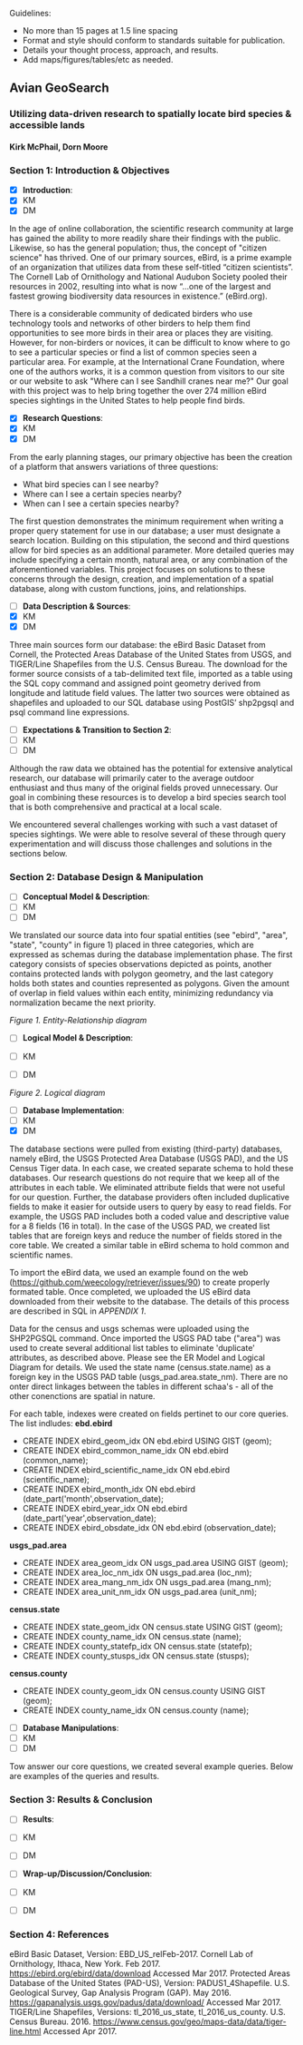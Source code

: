 Guidelines:
- No more than 15 pages at 1.5 line spacing
- Format and style should conform to standards suitable for publication. 
- Details your thought process, approach, and results.
- Add maps/figures/tables/etc as needed.


## Avian GeoSearch
### Utilizing data-driven research to spatially locate bird species & accessible lands
#### Kirk McPhail, Dorn Moore




### Section 1: Introduction & Objectives

- [X] **Introduction**:
 - [X] KM
 - [X] DM

In the age of online collaboration, the scientific research community at large has gained the ability to more readily share their findings with the public. Likewise, so has the general population; thus, the concept of "citizen science" has thrived.  One of our primary sources, eBird, is a prime example of an organization that utilizes data from these self-titled “citizen scientists”. The Cornell Lab of Ornithology and National Audubon Society pooled their resources in 2002, resulting into what is now “…one of the largest and fastest growing biodiversity data resources in existence.” (eBird.org).

There is a considerable community of dedicated birders who use technology tools and networks of other birders to help them find opportunities to see more birds in their area or places they are visiting. However, for non-birders or novices, it can be difficult to know where to go to see a particular species or find a list of common species seen a particular area. For example, at the International Crane Foundation, where one of the authors works, it is a common question from visitors to our site or our website to ask "Where can I see Sandhill cranes near me?" Our goal with this project was to help bring together the over 274 million eBird species sightings in the United States to help people find birds.
    
- [X] **Research Questions**:
 - [X] KM
 - [X] DM

From the early planning stages, our primary objective has been the creation of a platform that answers variations of three questions: 

- What bird species can I see nearby? 
- Where can I see a certain species nearby? 
- When can I see a certain species nearby? 

The first question demonstrates the minimum requirement when writing a proper query statement for use in our database; a user must designate a search location. Building on this stipulation, the second and third questions allow for bird species as an additional parameter. More detailed queries may include specifying a certain month, natural area, or any combination of the aforementioned variables. This project focuses on solutions to these concerns through the design, creation, and implementation of a spatial database, along with custom functions, joins, and relationships.
    
- [ ] **Data Description & Sources**:
 - [X] KM
 - [X] DM

Three main sources form our database: the eBird Basic Dataset from Cornell, the Protected Areas Database of the United States from USGS, and TIGER/Line Shapefiles from the U.S. Census Bureau. The download for the former source consists of a tab-delimited text file, imported as a table using the SQL copy command and assigned point geometry derived from longitude and latitude field values. The latter two sources were obtained as shapefiles and uploaded to our SQL database using PostGIS’ shp2pgsql and psql command line expressions. 
    
- [ ] **Expectations & Transition to Section 2**:
 - [ ] KM
 - [ ] DM

Although the raw data we obtained has the potential for extensive analytical research, our database will primarily cater to the average outdoor enthusiast and thus many of the original fields proved unnecessary. Our goal in combining these resources is to develop a bird species search tool that is both comprehensive and practical at a local scale. 

We encountered several challenges working with such a vast dataset of species sightings. We were able to resolve several of these through query experimentation and will discuss those challenges and solutions in the sections below.
    

### Section 2: Database Design & Manipulation

- [ ] **Conceptual Model & Description**:
 - [ ] KM
 - [ ] DM

We translated our source data into four spatial entities (see "ebird", "area", "state", "county" in figure 1) placed in three categories, which are expressed as schemas during the database implementation phase. The first category consists of species observations depicted as points, another contains protected lands with polygon geometry, and the last category holds both states and counties represented as polygons. Given the amount of overlap in field values within each entity, minimizing redundancy via normalization became the next priority. 

_Figure 1. Entity-Relationship diagram_

- [ ] **Logical Model & Description**:
 - [ ] KM
 - [ ] DM


_Figure 2. Logical diagram_

- [ ] **Database Implementation**:
 - [ ] KM
 - [X] DM 

The database sections were pulled from existing (third-party) databases, namely eBird, the USGS Protected Area Database (USGS PAD), and the US Census Tiger data. In each case, we created separate schema to hold these databases. Our research questions do not require that we keep all of the attributes in each table. We eliminated attribute fields that were not useful for our question. Further, the database providers often included duplicative fields to make it easier for outside users to query by easy to read fields. For example, the USGS PAD includes both a coded value and descriptive value for a 8 fields (16 in total). In the case of the USGS PAD, we created list tables that are foreign keys and reduce the number of fields stored in the core table. We created a similar table in eBird schema to hold common and scientific names.

To import the eBird data, we used an example found on the web (https://github.com/weecology/retriever/issues/90) to create properly formated table. Once completed, we uploaded the US eBird data downloaded from their website to the database. The details of this process are described in SQL in _APPENDIX 1_.

Data for the census and usgs schemas were uploaded using the SHP2PGSQL command. Once imported the USGS PAD tabe ("area") was used to create several additional list tables to eliminate 'duplicate' attributes, as described above. Please see the ER Model and Logical Diagram for details. We used the state name (census.state.name) as a foreign key in the USGS PAD table (usgs_pad.area.state_nm). There are no onter direct linkages between the tables in different schaa's - all of the other conenctions are spatial in nature.

For each table, indexes were created on fields pertinet to our core queries. The list indludes:
 **ebd.ebird**
 - CREATE INDEX ebird_geom_idx ON ebd.ebird USING GIST (geom);
 - CREATE INDEX ebird_common_name_idx ON ebd.ebird (common_name);
 - CREATE INDEX ebird_scientific_name_idx ON ebd.ebird (scientific_name);
 - CREATE INDEX ebird_month_idx ON ebd.ebird (date_part('month',observation_date);
 - CREATE INDEX ebird_year_idx ON ebd.ebird (date_part('year',observation_date);
 - CREATE INDEX ebird_obsdate_idx ON ebd.ebird (observation_date);

 **usgs_pad.area**
 - CREATE INDEX area_geom_idx ON usgs_pad.area USING GIST (geom);
 - CREATE INDEX area_loc_nm_idx ON usgs_pad.area (loc_nm);
 - CREATE INDEX area_mang_nm_idx ON usgs_pad.area (mang_nm);
 - CREATE INDEX area_unit_nm_idx ON usgs_pad.area (unit_nm);

 **census.state**
 - CREATE INDEX state_geom_idx ON census.state USING GIST (geom);
 - CREATE INDEX county_name_idx ON census.state (name);
 - CREATE INDEX county_statefp_idx ON census.state (statefp);
 - CREATE INDEX county_stusps_idx ON census.state (stusps);

 **census.county**
 - CREATE INDEX county_geom_idx ON census.county USING GIST (geom);
 - CREATE INDEX county_name_idx ON census.county (name);


- [ ] **Database Manipulations**:
 - [ ] KM
 - [ ] DM

Tow answer our core questions, we created several example queries. Below are examples of the queries and results.


### Section 3: Results & Conclusion

- [ ] **Results**:
 - [ ] KM
 - [ ] DM


- [ ] **Wrap-up/Discussion/Conclusion**:
 - [ ] KM
 - [ ] DM



### Section 4: References

eBird Basic Dataset, Version: EBD_US_relFeb-2017. Cornell Lab of Ornithology, Ithaca, New York. Feb 2017. 
    <https://ebird.org/ebird/data/download> Accessed Mar 2017.
Protected Areas Database of the United States (PAD-US), Version: PADUS1_4Shapefile. U.S. Geological Survey, 
    Gap Analysis Program (GAP). May 2016. <https://gapanalysis.usgs.gov/padus/data/download/> Accessed Mar 2017.
TIGER/Line Shapefiles, Versions: tl_2016_us_state, tl_2016_us_county. U.S. Census Bureau. 2016. 
    <https://www.census.gov/geo/maps-data/data/tiger-line.html> Accessed Apr 2017.
